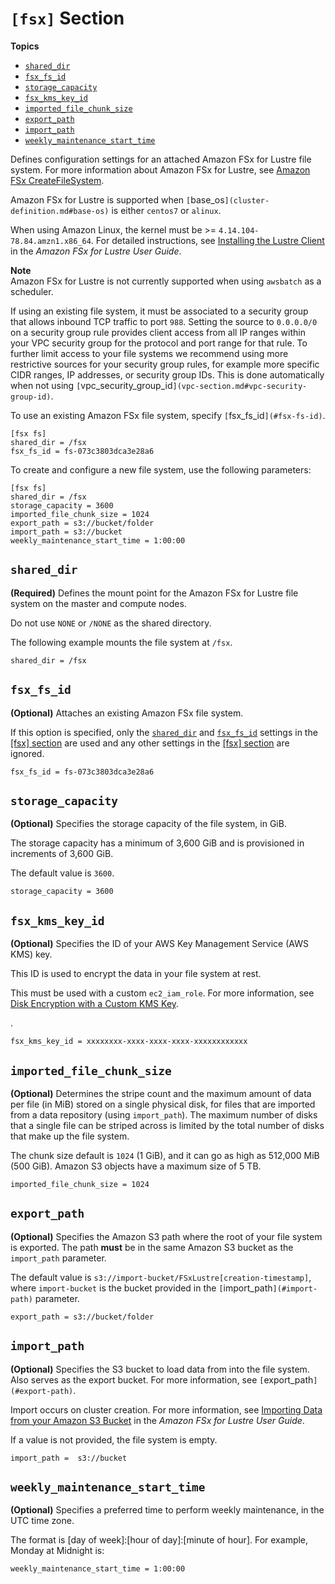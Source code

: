 # `[fsx]` Section<a name="fsx-section"></a>

**Topics**
+ [`shared_dir`](#id15)
+ [`fsx_fs_id`](#fsx-fs-id)
+ [`storage_capacity`](#storage-capacity)
+ [`fsx_kms_key_id`](#fsx-kms-key-id)
+ [`imported_file_chunk_size`](#imported-file-chunk-size)
+ [`export_path`](#export-path)
+ [`import_path`](#import-path)
+ [`weekly_maintenance_start_time`](#weekly-maintenance-start-time)

Defines configuration settings for an attached Amazon FSx for Lustre file system\. For more information about Amazon FSx for Lustre, see [Amazon FSx CreateFileSystem](https://docs.aws.amazon.com/fsx/latest/APIReference/API_CreateFileSystem.html)\.

Amazon FSx for Lustre is supported when `[`base_os`](cluster-definition.md#base-os)` is either `centos7` or `alinux`\.

When using Amazon Linux, the kernel must be >= `4.14.104-78.84.amzn1.x86_64`\. For detailed instructions, see [Installing the Lustre Client](https://docs.aws.amazon.com/fsx/latest/WindowsGuide/install-lustre-client.html) in the *Amazon FSx for Lustre User Guide*\.

**Note**  
Amazon FSx for Lustre is not currently supported when using `awsbatch` as a scheduler\.

If using an existing file system, it must be associated to a security group that allows inbound TCP traffic to port `988`\. Setting the source to `0.0.0.0/0` on a security group rule provides client access from all IP ranges within your VPC security group for the protocol and port range for that rule\. To further limit access to your file systems we recommend using more restrictive sources for your security group rules, for example more specific CIDR ranges, IP addresses, or security group IDs\. This is done automatically when not using `[`vpc_security_group_id`](vpc-section.md#vpc-security-group-id)`\.

To use an existing Amazon FSx file system, specify `[`fsx_fs_id`](#fsx-fs-id)`\.

```
[fsx fs]
shared_dir = /fsx
fsx_fs_id = fs-073c3803dca3e28a6
```

To create and configure a new file system, use the following parameters:

```
[fsx fs]
shared_dir = /fsx
storage_capacity = 3600
imported_file_chunk_size = 1024
export_path = s3://bucket/folder
import_path = s3://bucket
weekly_maintenance_start_time = 1:00:00
```

## `shared_dir`<a name="id15"></a>

 **\(Required\)** Defines the mount point for the Amazon FSx for Lustre file system on the master and compute nodes\.

Do not use `NONE` or `/NONE` as the shared directory\.

The following example mounts the file system at `/fsx`\.

```
shared_dir = /fsx
```

## `fsx_fs_id`<a name="fsx-fs-id"></a>

**\(Optional\)** Attaches an existing Amazon FSx file system\.

If this option is specified, only the [`shared_dir`](#id15) and [`fsx_fs_id`](#fsx-fs-id) settings in the [[fsx] section](#fsx-section) are used and any other settings in the [[fsx] section](#fsx-section) are ignored\.

```
fsx_fs_id = fs-073c3803dca3e28a6
```

## `storage_capacity`<a name="storage-capacity"></a>

**\(Optional\)** Specifies the storage capacity of the file system, in GiB\.

The storage capacity has a minimum of 3,600 GiB and is provisioned in increments of 3,600 GiB\.

The default value is `3600`\.

```
storage_capacity = 3600
```

## `fsx_kms_key_id`<a name="fsx-kms-key-id"></a>

**\(Optional\)** Specifies the ID of your AWS Key Management Service \(AWS KMS\) key\.

This ID is used to encrypt the data in your file system at rest\.

This must be used with a custom `ec2_iam_role`\. For more information, see [Disk Encryption with a Custom KMS Key](tutorials_04_encrypted_kms_fs.md)\.

\.

```
fsx_kms_key_id = xxxxxxxx-xxxx-xxxx-xxxx-xxxxxxxxxxxx
```

## `imported_file_chunk_size`<a name="imported-file-chunk-size"></a>

**\(Optional\)** Determines the stripe count and the maximum amount of data per file \(in MiB\) stored on a single physical disk, for files that are imported from a data repository \(using `import_path`\)\. The maximum number of disks that a single file can be striped across is limited by the total number of disks that make up the file system\.

The chunk size default is `1024` \(1 GiB\), and it can go as high as 512,000 MiB \(500 GiB\)\. Amazon S3 objects have a maximum size of 5 TB\.

```
imported_file_chunk_size = 1024
```

## `export_path`<a name="export-path"></a>

**\(Optional\)** Specifies the Amazon S3 path where the root of your file system is exported\. The path **must** be in the same Amazon S3 bucket as the `import_path` parameter\.

The default value is `s3://import-bucket/FSxLustre[creation-timestamp]`, where `import-bucket` is the bucket provided in the `[`import_path`](#import-path)` parameter\.

```
export_path = s3://bucket/folder
```

## `import_path`<a name="import-path"></a>

**\(Optional\)** Specifies the S3 bucket to load data from into the file system\. Also serves as the export bucket\. For more information, see `[`export_path`](#export-path)`\.

Import occurs on cluster creation\. For more information, see [Importing Data from your Amazon S3 Bucket](https://docs.aws.amazon.com/fsx/latest/LustreGuide/fsx-data-repositories.html#import-data-repository) in the *Amazon FSx for Lustre User Guide*\.

If a value is not provided, the file system is empty\.

```
import_path =  s3://bucket
```

## `weekly_maintenance_start_time`<a name="weekly-maintenance-start-time"></a>

**\(Optional\)** Specifies a preferred time to perform weekly maintenance, in the UTC time zone\.

The format is \[day of week\]:\[hour of day\]:\[minute of hour\]\. For example, Monday at Midnight is:

```
weekly_maintenance_start_time = 1:00:00
```